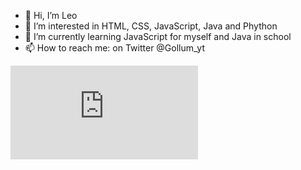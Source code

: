 - 👋 Hi, I’m Leo
- 👀 I’m interested in HTML, CSS, JavaScript, Java and Phython
- 🌱 I’m currently learning JavaScript for myself and Java in school
- 📫 How to reach me: on Twitter @Gollum_yt

<embed src="https://www.forleo.github.io">
